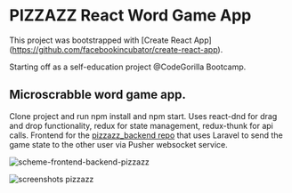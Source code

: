 # PIZZAZZ React Word Game App

This project was bootstrapped with [Create React App] (https://github.com/facebookincubator/create-react-app).

Starting off as a self-education project @CodeGorilla Bootcamp.
## Microscrabble word game app.

Clone project and run npm install and npm start.
Uses react-dnd for drag and drop functionality, redux for state management,
redux-thunk for api calls.
Frontend for the [pizzazz_backend repo](https://github.com/heinerbehrends/pizzazz_backend) that uses Laravel to send the game state to the other user via Pusher websocket service.

![scheme-frontend-backend-pizzazz](https://raw.githubusercontent.com/heinerbehrends/pizzazz/master/Pizzazz-swin-lanes-frontend-backend.png)

![screenshots pizzazz](https://raw.githubusercontent.com/heinerbehrends/pizzazz/master/Pizzazz-screenshots.png)
